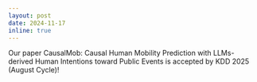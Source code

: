 ```yaml
---
layout: post
date: 2024-11-17
inline: true
---
```


Our paper CausalMob: Causal Human Mobility Prediction with LLMs-derived Human Intentions toward Public Events is accepted by KDD 2025 (August Cycle)!
